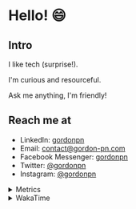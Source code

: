 # Hello! 😄

## Intro

I like tech (surprise!).

I'm curious and resourceful.

Ask me anything, I'm friendly!

## Reach me at

- LinkedIn: [gordonpn](https://www.linkedin.com/in/gordonpn/)
- Email: [contact@gordon-pn.com](mailto:contact@gordon-pn.com)
- Facebook Messenger: [gordonpn](https://www.messenger.com/t/Gordonpn)
- Twitter: [@gordonpn](https://twitter.com/Gordonpn)
- Instagram: [@gordonpn](https://www.instagram.com/gordonpn/)

<details>
  <summary>Metrics</summary>

  <img align="center" src="https://github.com/gordonpn/gordonpn/blob/master/github-metrics.svg" alt="GitHub Metrics">

</details>

<details>
  <summary>WakaTime</summary>

  <!--START_SECTION:waka-->
![Code Time](http://img.shields.io/badge/Code%20Time-0%20secs-blue)

![Profile Views](http://img.shields.io/badge/Profile%20Views-0-blue)

**🐱 My GitHub Data** 

> 🏆 387 Contributions in the Year 2022
 > 
> 📦 137.8 kB Used in GitHub's Storage 
 > 
> 🚫 Not Opted to Hire
 > 
> 📜 33 Public Repositories 
 > 
> 🔑 14 Private Repositories  
 > 
**I'm an Early 🐤** 

```text
🌞 Morning    186 commits    █████░░░░░░░░░░░░░░░░░░░░   20.04% 
🌆 Daytime    345 commits    █████████░░░░░░░░░░░░░░░░   37.18% 
🌃 Evening    357 commits    █████████░░░░░░░░░░░░░░░░   38.47% 
🌙 Night      40 commits     █░░░░░░░░░░░░░░░░░░░░░░░░   4.31%

```
📅 **I'm Most Productive on Wednesday** 

```text
Monday       148 commits    ████░░░░░░░░░░░░░░░░░░░░░   15.95% 
Tuesday      140 commits    ███░░░░░░░░░░░░░░░░░░░░░░   15.09% 
Wednesday    208 commits    █████░░░░░░░░░░░░░░░░░░░░   22.41% 
Thursday     125 commits    ███░░░░░░░░░░░░░░░░░░░░░░   13.47% 
Friday       129 commits    ███░░░░░░░░░░░░░░░░░░░░░░   13.9% 
Saturday     62 commits     █░░░░░░░░░░░░░░░░░░░░░░░░   6.68% 
Sunday       116 commits    ███░░░░░░░░░░░░░░░░░░░░░░   12.5%

```


📊 **This Week I Spent My Time On** 

```text
⌚︎ Time Zone: America/Toronto

💬 Programming Languages: 
Bash                     4 hrs 10 mins       ████████░░░░░░░░░░░░░░░░░   33.54% 
YAML                     4 hrs 10 mins       ████████░░░░░░░░░░░░░░░░░   33.53% 
Other                    3 hrs 3 mins        ██████░░░░░░░░░░░░░░░░░░░   24.63% 
Python                   46 mins             █░░░░░░░░░░░░░░░░░░░░░░░░   6.17% 
Docker                   6 mins              ░░░░░░░░░░░░░░░░░░░░░░░░░   0.92%

🔥 Editors: 
VS Code                  12 hrs 27 mins      █████████████████████████   100.0%

🐱‍💻 Projects: 
server-services-configs  7 hrs 30 mins       ███████████████░░░░░░░░░░   60.31% 
maplelegends-vote-reminde3 hrs 45 mins       ███████░░░░░░░░░░░░░░░░░░   30.2% 
dotfiles                 59 mins             ██░░░░░░░░░░░░░░░░░░░░░░░   7.9% 
personal-site            11 mins             ░░░░░░░░░░░░░░░░░░░░░░░░░   1.58%

💻 Operating System: 
Mac                      12 hrs 27 mins      █████████████████████████   100.0%

```

**I Mostly Code in JavaScript** 

```text
JavaScript               10 repos            ████░░░░░░░░░░░░░░░░░░░░░   18.87% 
Java                     10 repos            ████░░░░░░░░░░░░░░░░░░░░░   18.87% 
Python                   7 repos             ███░░░░░░░░░░░░░░░░░░░░░░   13.21% 
Ruby                     4 repos             ██░░░░░░░░░░░░░░░░░░░░░░░   7.55% 
TypeScript               4 repos             ██░░░░░░░░░░░░░░░░░░░░░░░   7.55%

```


**Timeline**

![Chart not found](https://raw.githubusercontent.com/gordonpn/gordonpn/master/charts/bar_graph.png) 


 Last Updated on 04/07/2022 04:54:38 UTC
<!--END_SECTION:waka-->
</details>
